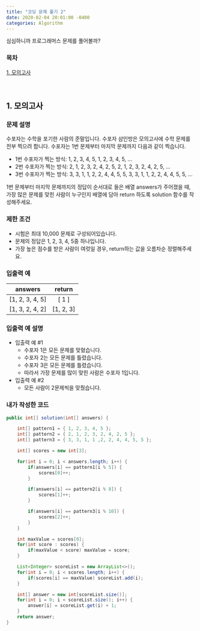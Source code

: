 ```yaml
---
title: "코딩 문제 풀기 2"
date: 2020-02-04 20:01:00 -0400
categories: Algorithm
---
```


심심하니까 프로그래머스 문제를 풀어볼까?

### 목차
[1. 모의고사](#1-모의고사)<br>
<br><br>

## 1. 모의고사

### 문제 설명
수포자는 수학을 포기한 사람의 준말입니다. 수포자 삼인방은 모의고사에 수학 문제를 전부 찍으려 합니다. 수포자는 1번 문제부터 마지막 문제까지 다음과 같이 찍습니다.

- 1번 수포자가 찍는 방식: 1, 2, 3, 4, 5, 1, 2, 3, 4, 5, ...
- 2번 수포자가 찍는 방식: 2, 1, 2, 3, 2, 4, 2, 5, 2, 1, 2, 3, 2, 4, 2, 5, ...
- 3번 수포자가 찍는 방식: 3, 3, 1, 1, 2, 2, 4, 4, 5, 5, 3, 3, 1, 1, 2, 2, 4, 4, 5, 5, ...

1번 문제부터 마지막 문제까지의 정답이 순서대로 들은 배열 answers가 주어졌을 때, 가장 많은 문제를 맞힌 사람이 누구인지 배열에 담아 return 하도록 solution 함수를 작성해주세요.

### 제한 조건
- 시험은 최대 10,000 문제로 구성되어있습니다.
- 문제의 정답은 1, 2, 3, 4, 5중 하나입니다.
- 가장 높은 점수를 받은 사람이 여럿일 경우, return하는 값을 오름차순 정렬해주세요.

### 입출력 예
| answers |	return |
|---|:---:|
| [1, 2, 3, 4, 5] | [ 1 ]
| [1, 3, 2, 4, 2] |	[1, 2, 3]


### 입출력 예 설명
- 입출력 예 #1
    - 수포자 1은 모든 문제를 맞혔습니다.
    - 수포자 2는 모든 문제를 틀렸습니다.
    - 수포자 3은 모든 문제를 틀렸습니다.
    - 따라서 가장 문제를 많이 맞힌 사람은 수포자 1입니다.
- 입출력 예 #2
    - 모든 사람이 2문제씩을 맞췄습니다.


### 내가 작성한 코드
```java
public int[] solution(int[] answers) {

    int[] pattern1 = { 1, 2, 3, 4, 5 };
    int[] pattern2 = { 2, 1, 2, 3, 2, 4, 2, 5 };
    int[] pattern3 = { 3, 3, 1, 1 ,2, 2, 4, 4, 5, 5 };

    int[] scores = new int[3];

    for(int i = 0; i < answers.length; i++) {
        if(answers[i] == pattern1[i % 5]) {
            scores[0]++;
        }

        if(answers[i] == pattern2[i % 8]) {
            scores[1]++;
        }

        if(answers[i] == pattern3[i % 10]) {
            scores[2]++;
        }
    }

    int maxValue = scores[0];
    for(int score : scores) {
        if(maxValue < score) maxValue = score;
    }

    List<Integer> scoreList = new ArrayList<>();
    for(int i = 0; i < scores.length; i++) {
        if(scores[i] == maxValue) scoreList.add(i);
    }

    int[] answer = new int[scoreList.size()];
    for(int i = 0; i < scoreList.size(); i++) {
        answer[i] = scoreList.get(i) + 1;
    }
    return answer;
}
```